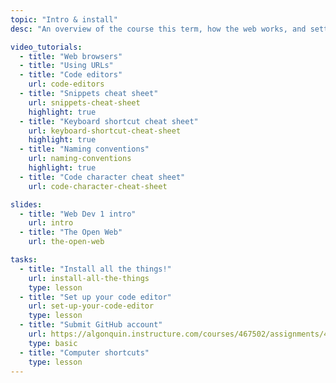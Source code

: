 ```yaml
---
topic: "Intro & install"
desc: "An overview of the course this term, how the web works, and setting up our computers."

video_tutorials:
  - title: "Web browsers"
  - title: "Using URLs"
  - title: "Code editors"
    url: code-editors
  - title: "Snippets cheat sheet"
    url: snippets-cheat-sheet
    highlight: true
  - title: "Keyboard shortcut cheat sheet"
    url: keyboard-shortcut-cheat-sheet
    highlight: true
  - title: "Naming conventions"
    url: naming-conventions
    highlight: true
  - title: "Code character cheat sheet"
    url: code-character-cheat-sheet

slides:
  - title: "Web Dev 1 intro"
    url: intro
  - title: "The Open Web"
    url: the-open-web

tasks:
  - title: "Install all the things!"
    url: install-all-the-things
    type: lesson
  - title: "Set up your code editor"
    url: set-up-your-code-editor
    type: lesson
  - title: "Submit GitHub account"
    url: https://algonquin.instructure.com/courses/467502/assignments/4178222
    type: basic
  - title: "Computer shortcuts"
    type: lesson
---
```

